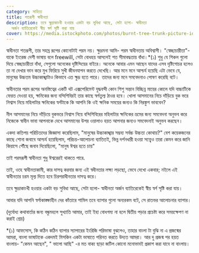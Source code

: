 ```yaml
---
category: সাহিত্য
title: শতরূপী স্বাধীনতা
description: তবে ক্ষুদ্রাকাংখী হওয়ার একটা বড় সুবিধা আছে, সেটা হলো- স্বাধীনতা
  অর্জন ব্যাতিরেকেই স্বীয় স্বর্গ সৃষ্টি করা যায়
cover: https://media.istockphoto.com/photos/burnt-tree-trunk-picture-id184205916?k=6&m=184205916&s=170667a&w=0&h=q7yDn_i1gLM6QOSaDRDttYOQ3beewRAHsHscdYV1mTU=
---
```

স্বাধীনতা শতরূপী, তার সহস্র রূপের কোনোটাই পরম নয়। ক্ষুদ্রমনা আমি- পরম স্বাধীনতায় অবিশ্বাসী। "স্বেচ্ছাচারীতা"- যাকে ইংরেজ দেশী ভাষায় বলে freewill, সেটা বোধহয় আসলেই শত সীমাবদ্ধতায় বাঁধা।*(১) শুধু যে শিকল গুলো দিয়ে স্বেচ্ছাচারীতা বাঁধা, সেগুলো অনেকের দৃষ্টিন্দিয়ের বাইরে। অনেকে আবার এমন আছেন যাদের এসব দৃষ্টিগোচর হলেও তা না দেখার ভান করে মুখ ফিরিয়ে সুখী জীবনযাপন করতে দেখেছি। আর মনে মনে আশ্চর্য হয়েছি এটা ভেবে যে, মানুষের উচ্চতম উচ্চাকাঙ্খাটাও কিভাবে এত ক্ষুদ্র হতে পারে। তাদের জন্য মনে সমবেদনাও পোষণ করেছি বটে।

স্বাধীনতার পরম রূপের অনস্তিত্বের একটি থট এক্সপেরিমেন্ট যুদ্ধবন্দী কোন শিশু সন্তান বিচ্ছিন্ন মায়ের কোলে যদি বাচ্চাটিকে ফেরত দেওয়া হয়, ক্ষনিকের জন্য বন্দিশিবিরই তার কাছে স্বর্গতুল্য ঠাওর হবে।
খোলা আসমানের নিচে দাঁড়িয়ে বুক ভরে নিশ্বাস নিয়ে মহিলাটার ক্ষনিকের স্বর্গটাকে কি আপনি কি ওই ক্ষনিক সময়ের জন্যও কি নিরঙ্কুশ ভাববেন?

নীল আসমানের নিচে দাঁড়িয়ে বুকভরে নিশ্বাস নিয়ে বন্দিশিবিরের মহিলাটার ক্ষনিকের ভ্রমের জন্য সমবেদনা অনুভব করে নিজেকে স্বাধীন ভাবা আপনাকে দেখে আসমানের উপর ওয়ালাও হয়ত আপনার জন্যও সমবেদনাই অনুভব করছেন।

একদা কতিপয় পরিচিতদের জিজ্ঞাসা করেছিলাম, "মানুষের উচ্চাকাঙ্খার সম্ভব্য সর্বচ্চ উচ্চতা কোথায়?" বেশ কয়েকজনের কাছে শোনা জবাবে আশ্চর্য হয়েছিলাম, পরিচয়-আলোচনা ব্যাতিতই, ভিন্ন দর্শনধারী হওয়া সত্ত্বেও তারা কেমন করে জানি কিয়াসে পৌঁছে জবাব দিয়েছিলো, "মানুষ ঈশ্বর হতে চায়"

তাই পরমরূপী স্বাধীনতা শুধু ঈশ্বরেরই থাকতে পারে.

তাই, ওহে স্বাধীনতাকামী, কার দাসত্ব করবার জন্য এই স্বধীনতার লক্ষ্য লড়ছো, ভেবে দেখো একবার; নইলে এই স্বাধীনতার চরম মূল্য দিতে হবে চিরপরাধীনতার দাসত্ব করে।

তবে ক্ষুদ্রাকাংখী হওয়ার একটা বড় সুবিধা আছে, সেটা হলো- স্বাধীনতা অর্জন ব্যাতিরেকেই স্বীয় স্বর্গ সৃষ্টি করা যায়।

আবার যদি আপনি স্বর্গাকাঙ্ক্ষাহীন দের কাঁতারে শামিল তবে ব্যাপার গুলো অন্যরকম বটে, সে রাতভর আলোচনার ব্যাপার।

(দুর্বোধ্য কথাবার্তার জন্য বন্ধুমহলে সুখ্যাতি আমার, তাই ইহা বোধগম্য না হলে দ্বিতীয় পড়ার প্রচেষ্টা করে সময়ক্ষেপণ না করাই শ্রেয়)

\*(১) আফসোস, কি কঠিন কঠিন ব্যাপার স্যাপারের ইংরিজি পরিভাষা বুঝলেও, তাহার বাংলা টা বুঝি না এ প্রজন্মের আমরা, বাংলা ভাষাটাকে একদমই মিসকিন একটা ভাষাতে পরিনত করতে উদ্যত আমরা। আর দু প্রজন্ম পর হয়ত বাংলায়- "কেমন আছেন", " ভালো আছি" -র মত বাক্য ছাড়া জটিল কোনো মনোভাবই প্রকাশ করা যাবে না বাংলায়।